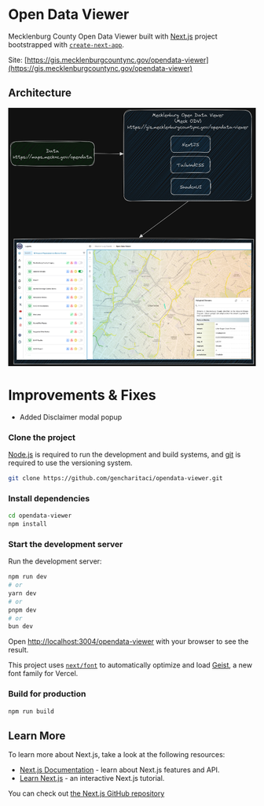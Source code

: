 # Open Data Viewer

Mecklenburg County Open Data Viewer built with [Next.js](https://nextjs.org) project bootstrapped with [`create-next-app`](https://nextjs.org/docs/app/api-reference/cli/create-next-app).

Site: [https://gis.mecklenburgcountync.gov/opendata-viewer](https://gis.mecklenburgcountync.gov/opendata-viewer)


## Architecture

![Architecture](./Architecture.png)


# Improvements & Fixes 
- Added Disclaimer modal popup


### Clone the project

[Node.js](https://nodejs.org/en) is required to run the development and build systems, and [git](https://git-scm.com/) is required to use the versioning system.

```bash
git clone https://github.com/gencharitaci/opendata-viewer.git
```

### Install dependencies
```bash
cd opendata-viewer
npm install
```

### Start the development server

Run the development server:

```bash
npm run dev
# or
yarn dev
# or
pnpm dev
# or
bun dev
```

Open [http://localhost:3004/opendata-viewer](http://localhost:3004/opendata-viewer) with your browser to see the result.


This project uses [`next/font`](https://nextjs.org/docs/app/building-your-application/optimizing/fonts) to automatically optimize and load [Geist](https://vercel.com/font), a new font family for Vercel.

### Build for production
```bash
npm run build
```


## Learn More

To learn more about Next.js, take a look at the following resources:

- [Next.js Documentation](https://nextjs.org/docs) - learn about Next.js features and API.
- [Learn Next.js](https://nextjs.org/learn) - an interactive Next.js tutorial.

You can check out [the Next.js GitHub repository](https://github.com/vercel/next.js)
